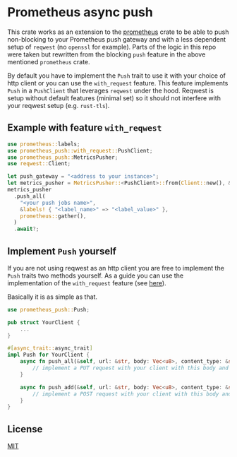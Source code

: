 # Prometheus async push

This crate works as an extension to the [prometheus](https://crates.io/crates/prometheus) crate to be able to push non-blocking to your
Prometheus push gateway and with a less dependent setup of `reqwest` (no `openssl` for example). Parts of the logic in this repo were
taken but rewritten from the blocking `push` feature in the above mentioned `prometheus` crate.

By default you have to implement the `Push` trait to use it with your choice of http client or you can use the `with_request` feature.
This feature implements `Push` in a `PushClient` that leverages `reqwest` under the hood. Reqwest is setup without default features 
(minimal set) so it should not interfere with your reqwest setup (e.g. `rust-tls`).

## Example with feature `with_reqwest`

```rust
use prometheus::labels;
use prometheus_push::with_request::PushClient;
use prometheus_push::MetricsPusher;
use reqwest::Client;

let push_gateway = "<address to your instance>";
let metrics_pusher = MetricsPusher::<PushClient>::from(Client::new(), &push_gateway);
metrics_pusher
  .push_all(
    "<your push jobs name>",
    &labels! { "<label_name>" => "<label_value>" },
    prometheus::gather(),
  )
  .await?;
```

## Implement `Push` yourself

If you are not using reqwest as an http client you are free to implement the `Push` traits two methods yourself. As a guide you can use the
implementation of the `with_request` feature (see [here](https://github.com/maoertel/prometheus-push/blob/7fe1946dd143f4870beb80e642b0acb7854a3cb8/src/with_request.rs)).

Basically it is as simple as that.

```rust
use prometheus_push::Push;

pub struct YourClient {
    ...
}

#[async_trait::async_trait]
impl Push for YourClient {
    async fn push_all(&self, url: &str, body: Vec<u8>, content_type: &str) -> Result<()> {
        // implement a PUT request with your client with this body and `content_type` in header
    }

    async fn push_add(&self, url: &str, body: Vec<u8>, content_type: &str) -> Result<()> {
        // implement a POST request with your client with this body and `content_type` in header
    }
}
```

## License

[MIT](./LICENSE-MIT)
